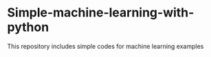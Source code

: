 # Simple-machine-learning-with-python
This repository includes simple codes for machine learning examples
